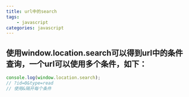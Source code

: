 ```yaml
---
title: url中的search
tags: 
    - javascript
categories: javascript
---
```


## 使用window.location.search可以得到url中的条件查询，一个url可以使用多个条件，如下：
<!-- more -->

```javascript
console.log(window.location.search);
// ?id=0&type=read
// 使用&隔开每个条件
```
